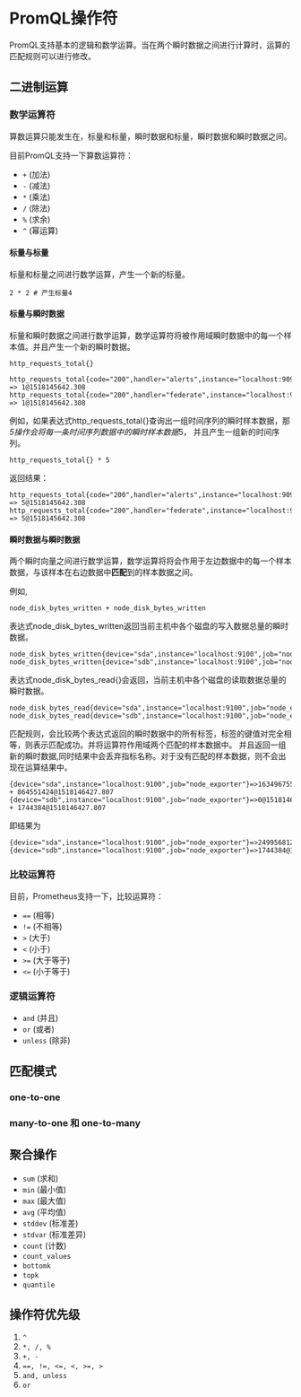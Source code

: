 # PromQL操作符

PromQL支持基本的逻辑和数学运算。当在两个瞬时数据之间进行计算时，运算的匹配规则可以进行修改。

## 二进制运算

### 数学运算符

算数运算只能发生在，标量和标量，瞬时数据和标量，瞬时数据和瞬时数据之间。

目前PromQL支持一下算数运算符：

* ```+``` (加法)
* ```-``` (减法)
* ```*``` (乘法)
* ```/``` (除法)
* ```%``` (求余)
* ```^``` (幂运算)

#### 标量与标量

标量和标量之间进行数学运算，产生一个新的标量。

```
2 * 2 # 产生标量4
```

#### 标量与瞬时数据

标量和瞬时数据之间进行数学运算，数学运算符将被作用域瞬时数据中的每一个样本值。并且产生一个新的瞬时数据。

```
http_requests_total{}
```

```
http_requests_total{code="200",handler="alerts",instance="localhost:9090",job="prometheus",method="get"} => 1@1518145642.308
http_requests_total{code="200",handler="federate",instance="localhost:9090",job="prometheus",method="get"} => 1@1518145642.308
```

例如，如果表达式http_requests_total{}查询出一组时间序列的瞬时样本数据，那*5操作会将每一条时间序列数据中的瞬时样本数据*5， 并且产生一组新的时间序列。

```
http_requests_total{} * 5
```

返回结果：

```
http_requests_total{code="200",handler="alerts",instance="localhost:9090",job="prometheus",method="get"} => 5@1518145642.308
http_requests_total{code="200",handler="federate",instance="localhost:9090",job="prometheus",method="get"} => 5@1518145642.308
```

#### 瞬时数据与瞬时数据

两个瞬时向量之间进行数学运算，数学运算将将会作用于左边数据中的每一个样本数据，与该样本在右边数据中**匹配**到的样本数据之间。

例如,

```
node_disk_bytes_written + node_disk_bytes_written
```

表达式node_disk_bytes_written返回当前主机中各个磁盘的写入数据总量的瞬时数据。

```
node_disk_bytes_written{device="sda",instance="localhost:9100",job="node_exporter"}=>1634967552@1518146427.807
node_disk_bytes_written{device="sdb",instance="localhost:9100",job="node_exporter"}=>0@1518146427.807
```

表达式node_disk_bytes_read{}会返回，当前主机中各个磁盘的读取数据总量的瞬时数据。

```
node_disk_bytes_read{device="sda",instance="localhost:9100",job="node_exporter"}=>864551424@1518146427.807
node_disk_bytes_read{device="sdb",instance="localhost:9100",job="node_exporter"}=>1744384@1518146427.807
```

匹配规则，会比较两个表达式返回的瞬时数据中的所有标签，标签的键值对完全相等，则表示匹配成功。并将运算符作用域两个匹配的样本数据中。 并且返回一组新的瞬时数据,同时结果中会丢弃指标名称。对于没有匹配的样本数据，则不会出现在运算结果中。

```
{device="sda",instance="localhost:9100",job="node_exporter"}=>1634967552@1518146427.807 + 864551424@1518146427.807
{device="sdb",instance="localhost:9100",job="node_exporter"}=>0@1518146427.807 + 1744384@1518146427.807
```

即结果为

```
{device="sda",instance="localhost:9100",job="node_exporter"}=>2499568128@1518146427.807
{device="sdb",instance="localhost:9100",job="node_exporter"}=>1744384@1518146427.807
```

### 比较运算符

目前，Prometheus支持一下，比较运算符：

* ```==``` (相等)
* ```!=``` (不相等)
* ```>``` (大于)
* ```<``` (小于)
* ```>=``` (大于等于)
* ```<=``` (小于等于)

### 逻辑运算符

* ```and``` (并且)
* ```or``` (或者)
* ```unless``` (除非)

## 匹配模式

### one-to-one

### many-to-one 和 one-to-many

## 聚合操作

* ```sum``` (求和)
* ```min``` (最小值)
* ```max``` (最大值)
* ```avg``` (平均值)
* ```stddev``` (标准差)
* ```stdvar``` (标准差异)
* ```count``` (计数)
* ```count_values```
* ```bottomk```
* ```topk```
* ```quantile```

## 操作符优先级

1. ```^```
2. ```*, /, %```
3. ```+, -```
4. ```==, !=, <=, <, >=, >```
5. ```and, unless```
6. ```or```